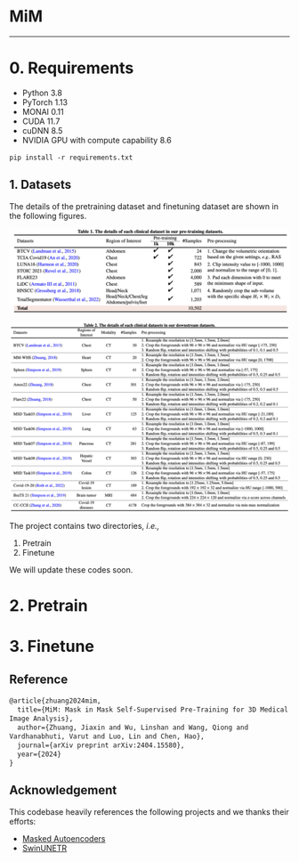 # MiM
***

# 0. Requirements
* Python 3.8
* PyTorch 1.13
* MONAI 0.11
* CUDA 11.7
* cuDNN 8.5
* NVIDIA GPU with compute capability 8.6

```
pip install -r requirements.txt
```


## 1. Datasets
The details of the pretraining dataset and finetuning dataset are shown in the following figures.

![Pretraining dataset](./assets/pretrained_dataset.png)

![Finetuning dataset](./assets/finetune_dataset.png)


The project contains two directories, _i.e.,_
1) Pretrain
2) Finetune

We will update these codes soon.

# 2. Pretrain

# 3. Finetune



## Reference
```
@article{zhuang2024mim,
  title={MiM: Mask in Mask Self-Supervised Pre-Training for 3D Medical Image Analysis},
  author={Zhuang, Jiaxin and Wu, Linshan and Wang, Qiong and Vardhanabhuti, Varut and Luo, Lin and Chen, Hao},
  journal={arXiv preprint arXiv:2404.15580},
  year={2024}
}
```

## Acknowledgement
This codebase heavily references the following projects and we thanks their efforts:

- [Masked Autoencoders](https://github.com/facebookresearch/mae)
- [SwinUNETR](https://github.com/Project-MONAI/research-contributions/tree/main/SwinUNETR/Pretrain)



